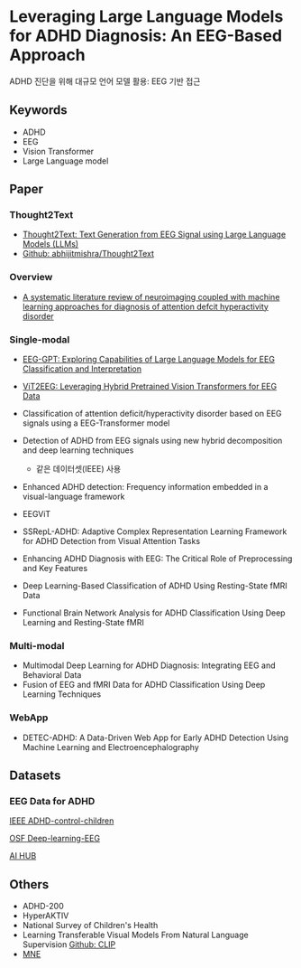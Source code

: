 # Leveraging Large Language Models for ADHD Diagnosis: An EEG-Based Approach

ADHD 진단을 위해 대규모 언어 모델 활용: EEG 기반 접근

## Keywords

- ADHD
- EEG
- Vision Transformer
- Large Language model

## Paper

### Thought2Text

- [Thought2Text: Text Generation from EEG Signal using Large Language Models (LLMs)](https://arxiv.org/abs/2410.07507)
- [Github: abhijitmishra/Thought2Text](https://github.com/abhijitmishra/Thought2Text)

### Overview

- [A systematic literature review of neuroimaging coupled with machine learning approaches for diagnosis of attention defcit hyperactivity disorder](https://link.springer.com/article/10.1186/s40537-024-00998-3)

### Single-modal

- [EEG-GPT: Exploring Capabilities of Large Language Models for EEG Classification and Interpretation](https://arxiv.org/abs/2401.18006)
- [ViT2EEG: Leveraging Hybrid Pretrained Vision Transformers for EEG Data](https://arxiv.org/abs/2308.00454)
- Classification of attention deficit/hyperactivity disorder based on EEG signals using a EEG-Transformer model
- Detection of ADHD from EEG signals using new hybrid  decomposition and deep learning techniques
  - 같은 데이터셋(IEEE) 사용

- Enhanced ADHD detection: Frequency information embedded in a visual-language framework
- EEGViT
- SSRepL-ADHD: Adaptive Complex Representation Learning Framework for ADHD Detection from Visual Attention Tasks
- Enhancing ADHD Diagnosis with EEG: The Critical Role of Preprocessing and Key Features
- Deep Learning-Based Classification of ADHD Using Resting-State fMRI Data
- Functional Brain Network Analysis for ADHD Classification Using Deep Learning and Resting-State fMRI

### Multi-modal

- Multimodal Deep Learning for ADHD Diagnosis: Integrating EEG and Behavioral Data
- Fusion of EEG and fMRI Data for ADHD Classification Using Deep Learning Techniques

### WebApp

- DETEC-ADHD: A Data-Driven Web App for Early ADHD Detection Using Machine Learning and Electroencephalography

## Datasets

### EEG Data for ADHD

[IEEE ADHD-control-children](https://ieee-dataport.org/open-access/eeg-data-adhd-control-children)

[OSF Deep-learning-EEG](https://osf.io/6594x/)

[AI HUB](https://www.aihub.or.kr/aihubdata/data/view.do?currMenu=&topMenu=&aihubDataSe=ty&dataSetSn=71356)

## Others

- ADHD-200
- HyperAKTIV
- National Survey of Children's Health
- Learning Transferable Visual Models From Natural Language Supervision [Github: CLIP](https://github.com/OpenAI/CLIP)
- [MNE](https://mne.tools/stable/auto_tutorials/intro/10_overview.html)
